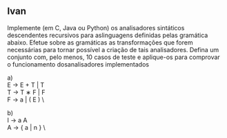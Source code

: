 ## Ivan 

Implemente (em C, Java ou Python) os analisadores sintáticos descendentes recursivos para aslinguagens definidas pelas gramática abaixo. Efetue sobre as gramáticas as transformações que forem  necessárias  para  tornar  possível  a  criação  de  tais  analisadores. Defina  um  conjunto com, pelo menos, 10 casos de teste e aplique-os para comprovar o funcionamento dosanalisadores implementados

a)  
E → E + T | T \
T → T ∗ F | F \
F → a | ( E ) \
   
b)  
I → a A \
A → { a | n } \
